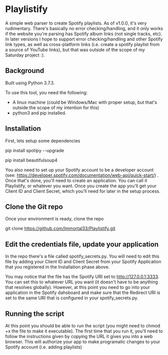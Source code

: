 # Playlistify
A simple web parser to create Spotify playlists. As of v1.0.0, it's very rudimentary. There's basically no error checking/handling, and it only works if the website you're parsing has Spotify album links (not single tracks, etc). In later versions I hope to support error checking/handling and other Spotify link types, as well as cross-platform links (i.e. create a spotify playlist from a source of YouTube links), but that was outside of the scope of my Saturday project :).

## Background
Built using Python 3.7.3. 

To use this tool, you need the following:
- A linux machine (could be Windows/Mac with proper setup, but that's outside the scope of my intention for this)
- python3 and pip installed.

## Installation
First, lets setup some dependencies

pip install spotipy --upgrade

pip install beautifulsoup4

You also need to set up your Spotify account to be a developer account (see: https://developer.spotify.com/documentation/web-api/quick-start/) . Once that's done, you'll need to create an application. You can call it Playlistify, or whatever you want. Once you create the app you'll get your Client ID and Client Secret, which you'll need for later in the setup process. 

## Clone the Git repo
Once your environment is ready, clone the repo 

git clone https://github.com/Immortal33/Playlistify.git

## Edit the credentials file, update your application
In the repo there's a file called spotify_secrets.py. You will need to edit this file by adding your Client ID and Client Secret from your Spotify Application that you registered in the Installation phase above. 

You may notice that the file has the Spotify URI set to http://127.0.0.1:3333. You can set this to whatever URL you want (it doesn't have to be anything that resolves globally). However, at this point you need to go into your application in the Spotify dahsboard and make sure that the Redirect URI is set to the same URI that is configured in your spotify_secrets.py.  

## Running the script
At this point you should be able to run the script (you might need to chmod +x the file to make it executable). The first time that you run it, you'll need to follow the instructions given by copying the URL it gives you into a web browser. This will authorize your app to make programatic changes to your Spotify account (i.e. adding playlists)
